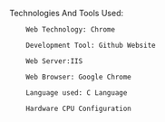 Technologies And Tools Used:

        Web Technology: Chrome

        Development Tool: Github Website

        Web Server:IIS

        Web Browser: Google Chrome

        Language used: C Language

        Hardware CPU Configuration

